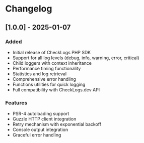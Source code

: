 # Changelog

## [1.0.0] - 2025-01-07

### Added
- Initial release of CheckLogs PHP SDK
- Support for all log levels (debug, info, warning, error, critical)
- Child loggers with context inheritance
- Performance timing functionality
- Statistics and log retrieval
- Comprehensive error handling
- Functions utilities for quick logging
- Full compatibility with CheckLogs.dev API

### Features
- PSR-4 autoloading support
- Guzzle HTTP client integration
- Retry mechanism with exponential backoff
- Console output integration
- Graceful error handling